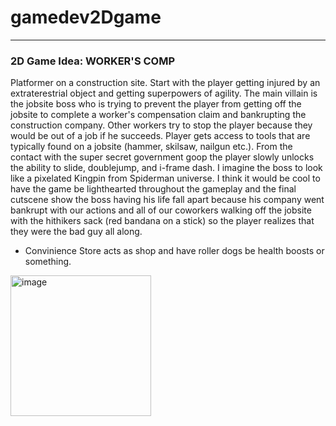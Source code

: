 # gamedev2Dgame

***
### 2D Game Idea: WORKER'S COMP
Platformer on a construction site. Start with the player getting injured by an extraterestrial object and getting superpowers of agility. The main villain is the jobsite boss who is trying to prevent the player from getting off the jobsite to complete a worker's compensation claim and bankrupting the construction company. Other workers try to stop the player because they would be out of a job if he succeeds. Player gets access to tools that are typically found on a jobsite (hammer, skilsaw, nailgun etc.). From the contact with the super secret government goop the player slowly unlocks the ability to slide, doublejump, and i-frame dash. I imagine the boss to look like a pixelated Kingpin from Spiderman universe. I think it would be cool to have the game be lighthearted throughout the gameplay and the final cutscene show the boss having his life fall apart because his company went bankrupt with our actions and all of our coworkers walking off the jobsite with the hithikers sack (red bandana on a stick) so the player realizes that they were the bad guy all along. 

- Convinience Store acts as shop and have roller dogs be health boosts or something.

<img width="225" height="225" alt="image" src="https://github.com/user-attachments/assets/889decb1-601f-4987-a82a-28dd34d4795f" />
